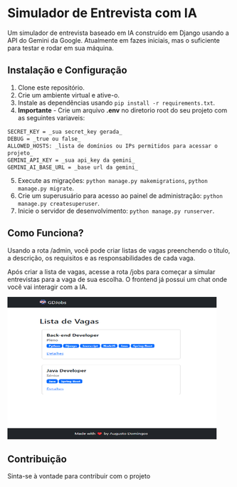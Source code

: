 # Simulador de Entrevista com IA

Um simulador de entrevista baseado em IA construído em Django usando a API do Gemini da Google. Atualmente em fazes iniciais, mas o suficiente para testar e rodar em sua máquina.

## Instalação e Configuração

1. Clone este repositório.
2. Crie um ambiente virtual e ative-o.
3. Instale as dependências usando `pip install -r requirements.txt`.
4. **Importante** - Crie um arquivo  **.env** no diretorio root do seu projeto com as seguintes variaveis:
```env
SECRET_KEY = _sua secret_key gerada_
DEBUG = _true ou false_
ALLOWED_HOSTS: _lista de domínios ou IPs permitidos para acessar o projeto_
GEMINI_API_KEY = _sua api_key da gemini_
GEMINI_AI_BASE_URL = _base url da gemini_
```
5. Execute as migrações: `python manage.py makemigrations`, `python manage.py migrate`.
6. Crie um superusuário para acesso ao painel de administração: `python manage.py createsuperuser`.
7. Inicie o servidor de desenvolvimento: `python manage.py runserver`.

## Como Funciona?
Usando a rota /admin, você pode criar listas de vagas preenchendo o título, a descrição, os requisitos e as responsabilidades de cada vaga.

Após criar a lista de vagas, acesse a rota /jobs para começar a simular entrevistas para a vaga de sua escolha. O frontend já possui um chat onde você vai interagir com a IA.

<img src="./demo_images/01.png" width="470" height="320">


## Contribuição

Sinta-se à vontade para contribuir com o projeto


